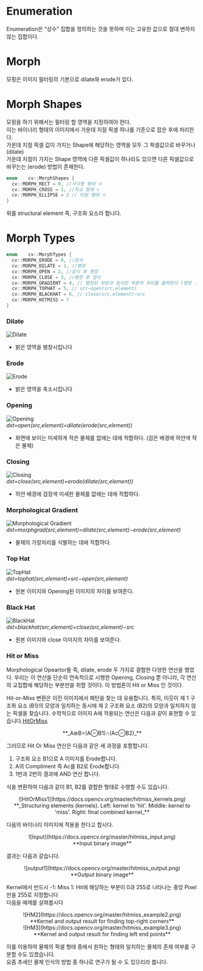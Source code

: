 # Enumeration   
Enumeration은 "상수" 집합을 정의하는 것을 뜻하며 이는 고유한 값으로 절대 변하지 않는 집합이다.

# Morph
모핑은 이미지 필터링의 기본으로 dilate와 erode가 있다.

# Morph Shapes

모핑을 하기 위해서는 필터링 할 영역을 지정하여야 한다.    
이는 바이너리 형태의 이미지에서 가운데 지점 픽셀 하나를 기준으로 잡은 후에 처리한다.   
가운데 지점 픽셀 값이 가지는 Shape에 해당하는 영역을 모두 그 픽셀값으로 바꾸거나 (dilate)   
가운데 지점이 가지는 Shape 영역에 다른 픽셀값이 하나라도 있으면 다른 픽셀값으로 바꾸는는 (erode) 방법이 존재한다.   

```cpp
enum  	cv::MorphShapes {
  cv::MORPH_RECT = 0, //사각형 형태 ㅁ
  cv::MORPH_CROSS = 1, //직교 형태 +
  cv::MORPH_ELLIPSE = 2 // 타원 형태 ㅇ
}
```
위를 structural element 즉, 구조화 요소라 합니다.

# Morph Types

```cpp
enum  	cv::MorphTypes {
  cv::MORPH_ERODE = 0, //침식
  cv::MORPH_DILATE = 1, //팽창
  cv::MORPH_OPEN = 2, //침식 후 팽창
  cv::MORPH_CLOSE = 3, //팽창 후 침식
  cv::MORPH_GRADIENT = 4, // 팽창된 부분과 침식된 부분의 차이를 출력한다 (팽창 - 침식)
  cv::MORPH_TOPHAT = 5, // src−open(src,element)
  cv::MORPH_BLACKHAT = 6, // close(src,element)−src
  cv::MORPH_HITMISS = 7 
}
```
### Dilate
![Dilate](https://docs.opencv.org/master/Morphology_1_Tutorial_Theory_Dilation.png)   
- 밝은 영역을 팽창시킵니다

### Erode
![Erode](https://docs.opencv.org/master/Morphology_1_Tutorial_Theory_Erosion.png)   
- 밝은 영역을 축소시킵니다

### Opening   
![Opening](https://docs.opencv.org/master/Morphology_2_Tutorial_Theory_Opening.png)   
*dst=open(src,element)=dilate(erode(src,element))*   
- 화면에 보이는 미세하게 작은 물체를 없애는 데에 적합하다. (검은 배경에 하얀색 작은 물체)

### Closing   
![Closing](https://docs.opencv.org/master/Morphology_2_Tutorial_Theory_Closing.png)   
*dst=close(src,element)=erode(dilate(src,element))*   
- 하얀 배경에 검정색 미세한 물체를 없애는 데에 적합하다.   

### Morphological Gradient   
![Morphological Gradient](https://docs.opencv.org/master/Morphology_2_Tutorial_Theory_Gradient.png)   
*dst=morphgrad(src,element)=dilate(src,element)−erode(src,element)*   
- 물체의 가장자리를 식별하는 데에 적합하다.   

### Top Hat   
![TopHat](https://docs.opencv.org/master/Morphology_2_Tutorial_Theory_TopHat.png)   
*dst=tophat(src,element)=src−open(src,element)*   
- 원본 이미지와 Opening된 이미지의 차이를 보여준다.   

### Black Hat
![BlackHat](https://docs.opencv.org/master/Morphology_2_Tutorial_Theory_BlackHat.png)    
*dst=blackhat(src,element)=close(src,element)−src*   
- 원본 이미지와 close 이미지의 차이를 보여준다.   

### Hit or Miss

Morphological Opeartor들 즉, dilate, erode 두 가지로 결합한 다양한 연산을 했었다. 우리는 이 연산을 단순히 연속적으로 시행한 Opening, Closing 뿐 아니라, 각 연산의 교집합에 해당하는 부분만을 취할 것이다. 이 방법론이 Hit or Miss 인 것이다.   
   
Hit-or-Miss 변환은 이진 이미지에서 패턴을 찾는 데 유용합니다. 특히, 이웃이 제 1 구조화 요소 (B1)의 모양과 일치하는 동시에 제 2 구조화 요소 (B2)의 모양과 일치하지 않는 픽셀을 찾습니다. 수학적으로 이미지 A에 적용되는 연산은 다음과 같이 표현할 수 있습니다.[HitOrMiss](https://docs.opencv.org/master/db/d06/tutorial_hitOrMiss.html)      
   
<center>**_A⊛B=(A⊖B1)∩(Ac⊖B2)_**</center>      
   
그러므로 Hit Or Miss 연산은 다음과 같은 세 과정을 포함합니다.      

1. 구조화 요소 B1으로 A 이미지를 Erode합니다.   
2. A의 Compliment 즉 Ac를 B2로 Erode합니다.   
3. 1번과 2번의 결과에 AND 연산 합니다.    

식을 변환하여 다음과 같이 B1, B2를 결합한 형태로 수행할 수도 있습니다.      
<center>![HitOrMiss1](https://docs.opencv.org/master/hitmiss_kernels.png)</center>   
<center>**_Structuring elements (kernels). Left: kernel to 'hit'. Middle: kernel to 'miss'. Right: final combined kernel_**</center>   

다음의 바이너리 이미지에 적용을 한다고 합시다.   
<center>![Input](https://docs.opencv.org/master/hitmiss_input.png)</center>   
<center>**Input binary image**</center>   

결과는 다음과 같습니다.   
<center>![output1](https://docs.opencv.org/master/hitmiss_output.png)</center>   
<center>**Output binary image**</center>   

Kernel에서 반드시 -1: Miss 1: Hit에 해당하는 부분이 0과 255로 나타나는 중앙 Pixel만을 255로 지정합니다   
다음을 예제를 살펴봅시다   

<center>![HM2](https://docs.opencv.org/master/hitmiss_example2.png)</center>   
<center>**Kernel and output result for finding top-right corners**</center>   

<center>![HM3](https://docs.opencv.org/master/hitmiss_example3.png)</center>   
<center>**Kernel and output result for finding left end points**</center>   

이를 이용하여 물체의 픽셀 형태 중에서 원하는 형태와 일치하는 물체의 존재 여부를 구분할 수도 있겠습니다.   
요즘 추세인 물체 인식의 방법 중 하나로 연구가 될 수 도 있으리라 봅니다.


